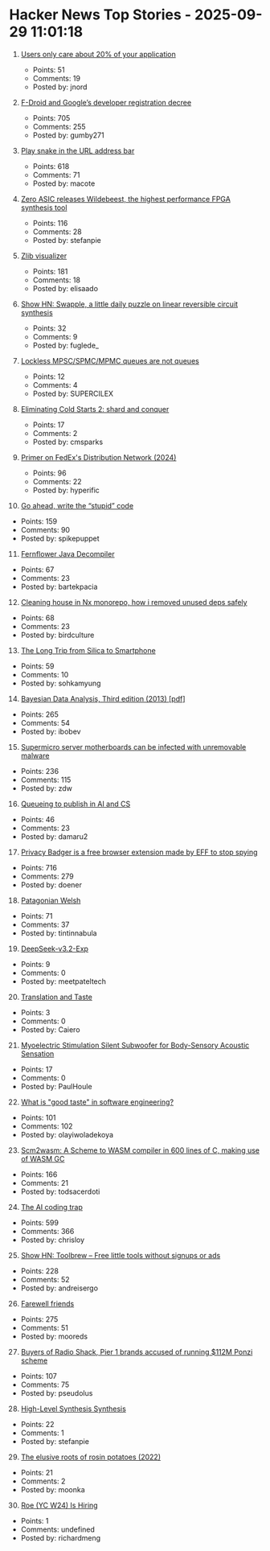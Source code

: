 # Hacker News Top Stories - 2025-09-29 11:01:18

1. [Users only care about 20% of your application](https://idiallo.com/blog/users-only-care-about-20-percent)
   - Points: 51
   - Comments: 19
   - Posted by: jnord

2. [F-Droid and Google’s developer registration decree](https://f-droid.org/2025/09/29/google-developer-registration-decree.html)
   - Points: 705
   - Comments: 255
   - Posted by: gumby271

3. [Play snake in the URL address bar](https://demian.ferrei.ro/snake/)
   - Points: 618
   - Comments: 71
   - Posted by: macote

4. [Zero ASIC releases Wildebeest, the highest performance FPGA synthesis tool](https://www.zeroasic.com/blog/wildebeest-launch)
   - Points: 116
   - Comments: 28
   - Posted by: stefanpie

5. [Zlib visualizer](https://lynn.github.io/flateview/)
   - Points: 181
   - Comments: 18
   - Posted by: elisaado

6. [Show HN: Swapple, a little daily puzzle on linear reversible circuit synthesis](https://swapple.fuglede.dk)
   - Points: 32
   - Comments: 9
   - Posted by: fuglede_

7. [Lockless MPSC/SPMC/MPMC queues are not queues](https://alexsaveau.dev/blog/opinions/performance/lockness/lockless-queues-are-not-queues)
   - Points: 12
   - Comments: 4
   - Posted by: SUPERCILEX

8. [Eliminating Cold Starts 2: shard and conquer](https://blog.cloudflare.com/eliminating-cold-starts-2-shard-and-conquer/)
   - Points: 17
   - Comments: 2
   - Posted by: cmsparks

9. [Primer on FedEx's Distribution Network (2024)](https://ontheseams.substack.com/p/a-brief-primer-on-fedexs-distribution)
   - Points: 96
   - Comments: 22
   - Posted by: hyperific

10. [Go ahead, write the “stupid” code](https://spikepuppet.io/posts/write-the-stupid-code/)
   - Points: 159
   - Comments: 90
   - Posted by: spikepuppet

11. [Fernflower Java Decompiler](https://github.com/JetBrains/fernflower)
   - Points: 67
   - Comments: 23
   - Posted by: bartekpacia

12. [Cleaning house in Nx monorepo, how i removed unused deps safely](https://johnjames.blog/posts/cleaning-house-in-nx-monorepo-how-i-removed-120-unused-deps-safely)
   - Points: 68
   - Comments: 23
   - Posted by: birdculture

13. [The Long Trip from Silica to Smartphone](https://spectrum.ieee.org/the-long-strange-trip-from-silica-to-smartphone)
   - Points: 59
   - Comments: 10
   - Posted by: sohkamyung

14. [Bayesian Data Analysis, Third edition (2013) [pdf]](https://sites.stat.columbia.edu/gelman/book/BDA3.pdf)
   - Points: 265
   - Comments: 54
   - Posted by: ibobev

15. [Supermicro server motherboards can be infected with unremovable malware](https://arstechnica.com/security/2025/09/supermicro-server-motherboards-can-be-infected-with-unremovable-malware/)
   - Points: 236
   - Comments: 115
   - Posted by: zdw

16. [Queueing to publish in AI and CS](https://damaru2.github.io/general/queueing_to_publish_in_AI_or_CS/)
   - Points: 46
   - Comments: 23
   - Posted by: damaru2

17. [Privacy Badger is a free browser extension made by EFF to stop spying](https://privacybadger.org/)
   - Points: 716
   - Comments: 279
   - Posted by: doener

18. [Patagonian Welsh](https://en.wikipedia.org/wiki/Patagonian_Welsh)
   - Points: 71
   - Comments: 37
   - Posted by: tintinnabula

19. [DeepSeek-v3.2-Exp](https://github.com/deepseek-ai/DeepSeek-V3.2-Exp)
   - Points: 9
   - Comments: 0
   - Posted by: meetpateltech

20. [Translation and Taste](https://hedgehogreview.com/issues/lessons-of-babel/articles/translation-and-taste)
   - Points: 3
   - Comments: 0
   - Posted by: Caiero

21. [Myoelectric Stimulation Silent Subwoofer for Body-Sensory Acoustic Sensation](https://ieeexplore.ieee.org/document/10979899/)
   - Points: 17
   - Comments: 0
   - Posted by: PaulHoule

22. [What is "good taste" in software engineering?](https://www.seangoedecke.com/taste/)
   - Points: 101
   - Comments: 102
   - Posted by: olayiwoladekoya

23. [Scm2wasm: A Scheme to WASM compiler in 600 lines of C, making use of WASM GC](https://git.lain.faith/iitalics/scm2wasm)
   - Points: 166
   - Comments: 21
   - Posted by: todsacerdoti

24. [The AI coding trap](https://chrisloy.dev/post/2025/09/28/the-ai-coding-trap)
   - Points: 599
   - Comments: 366
   - Posted by: chrisloy

25. [Show HN: Toolbrew – Free little tools without signups or ads](https://toolbrew.co/)
   - Points: 228
   - Comments: 52
   - Posted by: andreisergo

26. [Farewell friends](https://humbledollar.com/forum/farewell-friends/)
   - Points: 275
   - Comments: 51
   - Posted by: mooreds

27. [Buyers of Radio Shack, Pier 1 brands accused of running $112M Ponzi scheme](https://www.cbsnews.com/news/sec-rev-ponzi-scheme-tai-lopez-alex-mehr/)
   - Points: 107
   - Comments: 75
   - Posted by: pseudolus

28. [High-Level Synthesis Synthesis](https://stefanabikaram.com/writing/hls-synthesis/)
   - Points: 22
   - Comments: 1
   - Posted by: stefanpie

29. [The elusive roots of rosin potatoes (2022)](https://bittersoutherner.com/feature/2022/the-elusive-roots-of-rosin-potatoes)
   - Points: 21
   - Comments: 2
   - Posted by: moonka

30. [Roe (YC W24) Is Hiring](undefined)
   - Points: 1
   - Comments: undefined
   - Posted by: richardmeng

